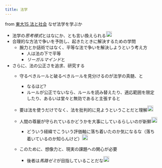 ```yaml
---
title: 法学
---
```


from [東大1S 法と社会](%E6%9D%B1%E5%A4%A71S%20%E6%B3%95%E3%81%A8%E7%A4%BE%E4%BC%9A.md)
なぜ法学を学ぶか

* 法学の*思考様式*とはなにか、とも言い換えられる<img src='https://scrapbox.io/api/pages/blu3mo-public/blu3mo/icon' alt='blu3mo.icon' height="19.5"/>
* 合理的な方法で争いを予防し、起きたときに解決するための学問
  * 腕力とか話術ではなく、平等な法で争いを解決しようという考え方
    * 人は法の下で平等
    * *リーガルマインド*と
* さらに、法の公正さを追求、研究する
  * 守るべきルールと破るべきルールを見分けるのが法学の真髄、と
    * なるほど?
    * ルールが公正でないなら、ルールを読み替えたり、適応範囲を限定したり、あるいは堂々と無効であると主張すると
  * 要は法を使うだけでなく、法を批判的に見ようということだと理解<img src='https://scrapbox.io/api/pages/blu3mo-public/blu3mo/icon' alt='blu3mo.icon' height="19.5"/>
  * 人間の尊厳が守られているかどうかを大事にしているらしいのが新鮮<img src='https://scrapbox.io/api/pages/blu3mo-public/blu3mo/icon' alt='blu3mo.icon' height="19.5"/>

    * どういう経緯でこういう評価軸に落ち着いたのか気になるな（落ち着いているのか知らんけど）<img src='https://scrapbox.io/api/pages/blu3mo-public/blu3mo/icon' alt='blu3mo.icon' height="19.5"/>
  * このために、想像力と、現実の課題への関心が必要
    * 後者は*馬路ゼミ*が目指していることだな<img src='https://scrapbox.io/api/pages/blu3mo-public/blu3mo/icon' alt='blu3mo.icon' height="19.5"/>
